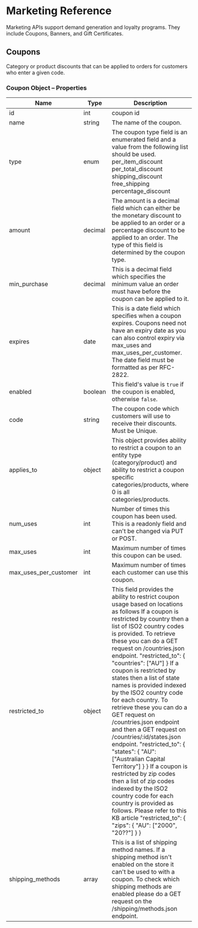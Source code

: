 # <span class="jumptarget"> Marketing Reference </span>

Marketing APIs support demand generation and loyalty programs. They include Coupons, Banners, and Gift Certificates.

## <span class="jumptarget"> Coupons </span>

Category or product discounts that can be applied to orders for customers who enter a given code.

### <span class="jumptarget"> Coupon Object – Properties </span>

| Name | Type | Description |
| --- | --- | --- |
| id | int | coupon id |
| name | string | The name of the coupon. |
| type | enum | The coupon type field is an enumerated field and a value from the following list should be used. per_item_discount per_total_discount shipping_discount free_shipping percentage_discount |
| amount | decimal | The amount is a decimal field which can either be the monetary discount to be applied to an order or a percentage discount to be applied to an order. The type of this field is determined by the coupon type. |
| min_purchase | decimal | This is a decimal field which specifies the minimum value an order must have before the coupon can be applied to it. |
| expires | date | This is a date field which specifies when a coupon expires. Coupons need not have an expiry date as you can also control expiry via max_uses and max_uses_per_customer. The date field must be formatted as per RFC-2822. |
| enabled | boolean | This field's value is `true` if the coupon is enabled, otherwise `false`. |
| code | string | The coupon code which customers will use to receive their discounts. Must be Unique. |
| applies_to | object | This object provides ability to restrict a coupon to an entity type (category/product) and ability to restrict a coupon specific categories/products, where 0 is all categories/products. |
| num_uses | int | Number of times this coupon has been used. This is a readonly field and can't be changed via PUT or POST. |
| max_uses | int | Maximum number of times this coupon can be used. |
| max_uses_per_customer | int | Maximum number of times each customer can use this coupon. |
| restricted_to | object | This field provides the ability to restrict coupon usage based on locations as follows If a coupon is restricted by country then a list of ISO2 country codes is provided. To retrieve these you can do a GET request on /countries.json endpoint. "restricted_to": { "countries": ["AU"] } If a coupon is restricted by states then a list of state names is provided indexed by the ISO2 country code for each country. To retrieve these you can do a GET request on /countries.json endpoint and then a GET request on /countries/:id/states.json endpoint. "restricted_to": { "states": { "AU": ["Australian Capital Territory"] } } If a coupon is restricted by zip codes then a list of zip codes indexed by the ISO2 country code for each country is provided as follows. Please refer to this KB article "restricted_to": { "zips": { "AU": ["2000", "20??"] } } |
| shipping_methods | array | This is a list of shipping method names. If a shipping method isn't enabled on the store it can't be used to with a coupon. To check which shipping methods are enabled please do a GET request on the /shipping/methods.json endpoint. |
